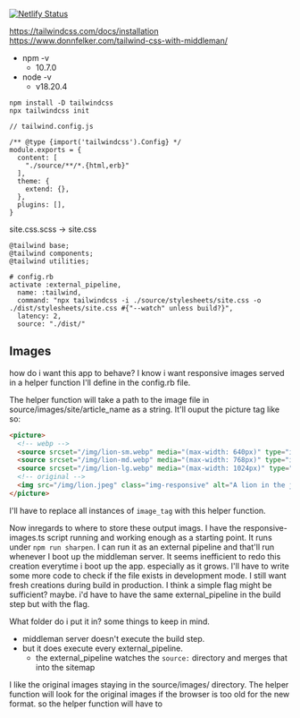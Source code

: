[![Netlify Status](https://api.netlify.com/api/v1/badges/9c848276-8888-44e7-8e46-216348cb251b/deploy-status)](https://app.netlify.com/sites/ubiquitous-marzipan-0c034e/deploys)

https://tailwindcss.com/docs/installation
https://www.donnfelker.com/tailwind-css-with-middleman/

- npm -v
  - 10.7.0
- node -v
  - v18.20.4

```
npm install -D tailwindcss
npx tailwindcss init
```

```
// tailwind.config.js

/** @type {import('tailwindcss').Config} */
module.exports = {
  content: [
    "./source/**/*.{html,erb}"
  ],
  theme: {
    extend: {},
  },
  plugins: [],
}
```

site.css.scss -> site.css
```
@tailwind base;
@tailwind components;
@tailwind utilities;
```

```
# config.rb
activate :external_pipeline,
  name: :tailwind,
  command: "npx tailwindcss -i ./source/stylesheets/site.css -o ./dist/stylesheets/site.css #{"--watch" unless build?}",
  latency: 2,
  source: "./dist/"
```


## Images
how do i want this app to behave? I know i want responsive images served in a helper function I'll define
in the config.rb file.

The helper function will take a path to the image file in source/images/site/article_name as a string. It'll ouput
the picture tag like so:
```html
<picture>
  <!-- webp -->
  <source srcset="/img/lion-sm.webp" media="(max-width: 640px)" type="image/webp" />
  <source srcset="/img/lion-md.webp" media="(max-width: 768px)" type="image/webp" />
  <source srcset="/img/lion-lg.webp" media="(max-width: 1024px)" type="image/webp" />
  <!-- original -->
  <img src="/img/lion.jpeg" class="img-responsive" alt="A lion in the jungle." />
</picture>
```
I'll have to replace all instances of `image_tag` with this helper function.

Now inregards to where to store these output imags. I have the responsive-images.ts script running and working
enough as a starting point. It runs under `npm run sharpen`. I can run it as an external pipeline and that'll run whenever I boot up the middleman server. It seems inefficient to redo this creation everytime i boot up the app.
especially as it grows. I'll have to write some more code to check if the file exists in development mode.
I still want fresh creations during build in production. I think a simple flag might be sufficient?
maybe. i'd have to have the same external_pipeline in the build step but with the flag.

What folder do i put it in? some things to keep in mind.
- middleman server doesn't execute the build step.
- but it does execute every external_pipeline.
    - the external_pipeline watches the `source:` directory and merges that into the sitemap

I like the original images staying in the source/images/ directory. The helper function will look for the original images if the browser is too old for the new format. so the helper function will have to
